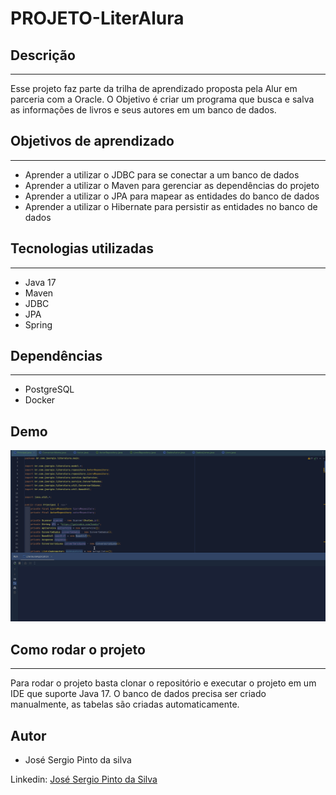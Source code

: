 # PROJETO-LiterAlura

## Descrição

---

Esse projeto faz parte da trilha de aprendizado proposta pela Alur em parceria com a Oracle. O Objetivo é criar um
programa que busca e salva as informações de livros e seus autores em um banco de dados.

## Objetivos de aprendizado

---

- Aprender a utilizar o JDBC para se conectar a um banco de dados
- Aprender a utilizar o Maven para gerenciar as dependências do projeto
- Aprender a utilizar o JPA para mapear as entidades do banco de dados
- Aprender a utilizar o Hibernate para persistir as entidades no banco de dados

## Tecnologias utilizadas

---

- Java 17
- Maven
- JDBC
- JPA
- Spring

## Dependências

---

- PostgreSQL
- Docker

## Demo

![Demo](example/literalura.gif)

## Como rodar o projeto

---

Para rodar o projeto basta
clonar o repositório e executar o projeto em um IDE 
que suporte Java 17.
O banco de dados precisa ser criado manualmente, as
tabelas são criadas automaticamente.

## Autor
- José Sergio Pinto da silva

Linkedin: [José Sergio Pinto da Silva](www.linkedin.com/in/josésérgiopsilva)


